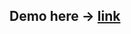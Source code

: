 ## Demo here -> [link](https://cristianbrinza.github.io/Coursera_HTML-CSS-Javascript-for-Web-Developers/module2-solution/index.html)